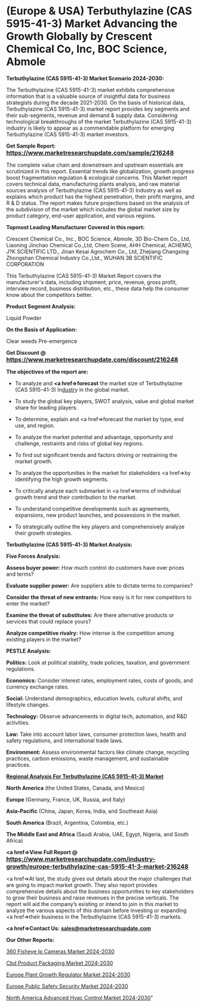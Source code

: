 # (Europe & USA) Terbuthylazine (CAS 5915-41-3) Market Advancing the Growth Globally by Crescent Chemical Co, Inc, BOC Science, Abmole

<strong>Terbuthylazine (CAS 5915-41-3) Market Scenario 2024-2030:</strong>

The Terbuthylazine (CAS 5915-41-3) market exhibits comprehensive information that is a valuable source of insightful data for business strategists during the decade 2021-2030. On the basis of historical data, Terbuthylazine (CAS 5915-41-3) market report provides key segments and their sub-segments, revenue and demand &amp; supply data. Considering technological breakthroughs of the market Terbuthylazine (CAS 5915-41-3) industry is likely to appear as a commendable platform for emerging Terbuthylazine (CAS 5915-41-3) market investors.

<strong>Get Sample Report: <a href=https://www.marketresearchupdate.com/sample/216248><font size=3 color=#0000ff>https://www.marketresearchupdate.com/sample/216248</font></a></strong>

The complete value chain and downstream and upstream essentials are scrutinized in this report. Essential trends like globalization, growth progress boost fragmentation regulation &amp; ecological concerns. This Market report covers technical data, manufacturing plants analysis, and raw material sources analysis of Terbuthylazine (CAS 5915-41-3) Industry as well as explains which product has the highest penetration, their profit margins, and R & D status. The report makes future projections based on the analysis of the subdivision of the market which includes the global market size by product category, end-user application, and various regions.

<strong>Topmost Leading Manufacturer Covered in this report:</strong>

Crescent Chemical Co., Inc., BOC Science, Abmole, 3D Bio-Chem Co., Ltd, Liaoning Jinchao Chemical Co.,Ltd, Chem Scene, AHH Chemical, ACHEMO, J?K SCIENTIFIC LTD., Jinan Kesai Agrochem Co., Ltd, Zhejiang Changxing Zhongshan Chemical Industry Co.,Ltd., WUHAN 3B SCIENTIFIC CORPORATION

This Terbuthylazine (CAS 5915-41-3) Market Report covers the manufacturer's data, including shipment, price, revenue, gross profit, interview record, business distribution, etc., these data help the consumer know about the competitors better.

<strong>Product Segment Analysis: </strong>

Liquid
Powder

<strong>On the Basis of Application:</strong>

Clear weeds
Pre-emergence

<strong>Get Discount @ <a href=https://www.marketresearchupdate.com/discount/216248><font size=3 color=#0000ff>https://www.marketresearchupdate.com/discount/216248</font></a></strong>

<strong><b>The objectives of the report are:</b></strong>

- To analyze and <strong><a href=><strong>forecast</strong></a></strong> the market size of Terbuthylazine (CAS 5915-41-3) In<a href=ASDF991299>dustr</a>y in the global market.

- To study the global key players, SWOT analysis, value and global market share for leading players.

- To determine, explain and <a href=>forecast</a> the market by type, end use, and region.

- To analyze the market potential and advantage, opportunity and challenge, restraints and risks of global key regions.

- To find out significant trends and factors driving or restraining the market growth.

- To analyze the opportunities in the market for stakeholders <a href=>by</a> identifying the high growth segments.

- To critically analyze each submarket in <a href=>terms</a> of individual growth trend and their contribution to the market.

- To understand competitive developments such as agreements, expansions, new product launches, and possessions in the market.

- To strategically outline the key players and comprehensively analyze their growth strategies.

<strong>Terbuthylazine (CAS 5915-41-3) Market Analysis:</strong>

<strong>Five Forces Analysis:</strong>

<strong>Assess buyer power:</strong> How much control do customers have over prices and terms?

<strong>Evaluate supplier power:</strong> Are suppliers able to dictate terms to companies?

<strong>Consider the threat of new entrants:</strong> How easy is it for new competitors to enter the market?

<strong>Examine the threat of substitutes:</strong> Are there alternative products or services that could replace yours?

<strong>Analyze competitive rivalry:</strong> How intense is the competition among existing players in the market?

<strong>PESTLE Analysis:</strong>

<strong>Politics:</strong> Look at political stability, trade policies, taxation, and government regulations.

<strong>Economics:</strong> Consider interest rates, employment rates, costs of goods, and currency exchange rates.

<strong>Social:</strong> Understand demographics, education levels, cultural shifts, and lifestyle changes.

<strong>Technology:</strong> Observe advancements in digital tech, automation, and R&D activities.

<strong>Law:</strong> Take into account labor laws, consumer protection laws, health and safety regulations, and international trade laws.

<strong>Environment:</strong> Assess environmental factors like climate change, recycling practices, carbon emissions, waste management, and sustainable practices.

<strong><u><b>Regional Analysis For Terbuthylazine (CAS 5915-41-3) Market</b></u></strong>

<strong><b>North America</b></strong> (the United States, Canada, and Mexico)

<strong><b>Europe </b></strong>(Germany, France, UK, Russia, and Italy)

<strong><b>Asia-Pacific</b></strong> (China, Japan, Korea, India, and Southeast Asia)

<strong><b>South America</b></strong> (Brazil, Argentina, Colombia, etc.)

<strong><b>The Middle East and Africa</b></strong> (Saudi Arabia, UAE, Egypt, Nigeria, and South Africa)

<strong><a href=>View Full Report</a> @ <a href=https://www.marketresearchupdate.com/industry-growth/europe-terbuthylazine-cas-5915-41-3-market-216248><font size=3 color=#0000ff>https://www.marketresearchupdate.com/industry-growth/europe-terbuthylazine-cas-5915-41-3-market-216248</font></a></strong>

<a href=>At last,</a> the study gives out details about the major challenges that are going to impact market growth. They also report provides comprehensive details about the business opportunities to key stakeholders to grow their business and raise revenues in the precise verticals. The report will aid the company’s existing or intend to join in this market to analyze the various aspects of this domain before investing or expanding <a href=>their</a> business in the Terbuthylazine (CAS 5915-41-3) markets.

<strong><a href=>Contact Us:</a></strong>
<strong>sales@marketresearchupdate.com</strong>

<strong>Our Other Reports:</strong>

<a href=https://www.linkedin.com/pulse/360-fisheye-ip-cameras-market-2023-trends-new>360 Fisheye Ip Cameras Market 2024-2030</a>

<a href=https://www.linkedin.com/pulse/cbd-product-packaging-market-outlooks-2023-size>Cbd Product Packaging Market 2024-2030</a>

<a href=https://www.linkedin.com/pulse/europe-plant-growth-regulator-market-size-share>Europe Plant Growth Regulator Market 2024-2030</a>

<a href=https://www.linkedin.com/pulse/europe-public-safety-security-market-w5t3f/>Europe Public Safety Security Market 2024-2030</a>

<a href=https://www.linkedin.com/pulse/north-america-advanced-hvac-control-market-2023-edokf/>North America Advanced Hvac Control Market 2024-2030</a>"
